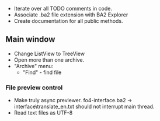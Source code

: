 * Iterate over all TODO comments in code.
* Associate .ba2 file extension with BA2 Explorer
* Create documentation for all public methods.

## Main window
* Change ListView to TreeView
* Open more than one archive.
* "Archive" menu:
	* "Find" - find file

### File preview control
* Make truly async previewer. fo4-interface.ba2 -> interface\translate_en.txt should not interrupt main thread.
* Read text files as UTF-8